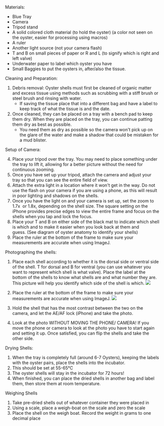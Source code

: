 
Materials: 
- Blue Tray
- Camera 
- Tripod stand 
- A solid colored cloth material (to hold the oyster) (a color not seen on the oyster, easier for processing using macros) 
- A ruler 
- Another light source (not your camera flash) 
- T and B on small pieces of paper or R and L (to signify which is right and left valve) 
- Underwater paper to label which oyster you have
- Small Baggies to put the oysters in, after/also the tissue. 

Cleaning and Preparation:

1. Debris removal: Oyster shells must first be cleaned of organic matter and excess tissue using methods such as scrubbing with a stiff brush or steel brush and rinsing with water.
	- If saving the tissue place that into a different bag and have a label to keep track of what the tissue is and the date.
2. Once cleaned, they can be placed on a tray with a bench pad to keep them dry. When they are placed on the tray, you can continue patting them dry as best as possible. 
	- You need them as dry as possible so the camera won't pick up on the glare of the water and make a shadow that could be mistaken for a mud blister.

Setup of Camera:

4. Place your tripod over the tray. You may need to place something under the tray to lift it, allowing for a better picture without the need for continuous zooming. 
5. Once you have set up your tripod, attach the camera and adjust your tray so that you can see the entire field of view. 
6. Attach the extra light in a location where it won't get in the way. Do not use the flash on your camera if you are using a phone, as this will result in poor lighting and shadows on the shells. 
7. Once you have the light on and your camera is set up, set the zoom to 1.7x  or 1.8x, depending on the shell size. The square setting on the iPhone provides precise edges to view the entire frame and focus on the shells when you tap and lock the focus. 
8. Place your T and B on either side of the black mat to indicate which shell is which and to make it easier when you look back at them and guess. (See diagram of oyster anatomy to identify your shells)
9. Place the ruler at the bottom of the frame to make sure your measurements are accurate when using ImageJ. 


Photographing the shells: 

1. Place each shell according to whether it is the dorsal side or ventral side of the shell. T for dorsal and B for ventral (you can use whatever you want to represent which shell is what valve). Place the label at the bottom of the shells to know what shells are and what number they are.  This picture will help you identify which side of the shell is which.
**![](https://lh7-rt.googleusercontent.com/docsz/AD_4nXfIRyyaFF2TsNt0Va5cO24zqncdlZAq38tVtxfSHE-cThC2JEYWuzctzaTzE2e18Em4FIzJPhnQ0gAj54VxRCBaRCWjmDPBiWOYoo4_5FpfnwcDNe4OmbPBfHLsVyM6SKzbHiuwlw?key=z_G4b9gy-c2edOMeb05JOQ)**
2. Place the ruler at the bottom of the frame to make sure your measurements are accurate when using ImageJ.
![](https://lh7-rt.googleusercontent.com/docsz/AD_4nXfrW4vXaNiapd_ssKQytWMEFghun1pSJaY95r8yha5zBGV6G1Q-R9JWF8mLrNFk8mCkWG0T6lL71262kJoLIljwQStktAWShwmgRudgC8226jG5Xeqtsba3r_HMofBY2GXWca-_BQ?key=z_G4b9gy-c2edOMeb05JOQ)

3. Hold the shell that has the most contrast between the two on the camera, and let the AE/AF lock (iPhone) and take the photo. 
4. Look at the photo WITHOUT MOVING THE PHONE/ CAMERA! If you move the phone or camera to look at the photo you have to start again and setting it up. Once satisfied, you can flip the shells and take the other side.

Drying Shells:

1.  When the tray is completely full (around 6-7 Oysters), keeping the labels with the oyster pairs, place the shells into the incubator. 
2. This should be set at 55-65℃ 
3. The oyster shells will stay in the incubator for 72 hours! 
4. When finished, you can place the dried shells in another bag and label them, then store them at room temperature. 

Weighing Shells

1. Take pre-dried shells out of whatever container they were placed in
2. Using a scale, place a weigh-boat on the scale and zero the scale
3. Place the shell on the weigh boat. Record the weight in grams to one decimal place

